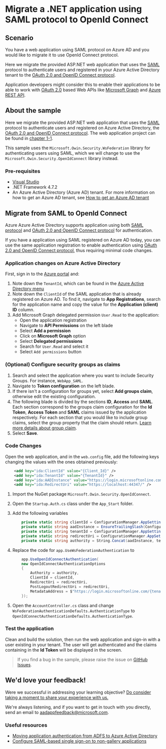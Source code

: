 
# Migrate a .NET application using SAML protocol to OpenId Connect

## Scenario

You have a web application using SAML protocol on Azure AD and you would like to migrate it to use OpenId Connect protocol.

Here we migrate the provided ASP.NET web application that uses the [SAML](https://docs.microsoft.com/azure/active-directory/develop/single-sign-on-saml-protocol) protocol to authenticate users and registered in your Azure Active Directory tenant to the [OAuth 2\.0 and OpenID Connect protocol](https://docs.microsoft.com/azure/active-directory/develop/active-directory-v2-protocols).

Application developers might consider this to enable their applications to be able to work with [OAuth 2\.0](https://docs.microsoft.com/azure/active-directory/develop/v2-app-types) based Web APIs like [Microsoft Graph](https://docs.microsoft.com/graph/overview) and [Azure REST API](https://docs.microsoft.com/rest/api/azure/).

## About the sample

Here we migrate the provided ASP.NET web application that uses the [SAML](https://docs.microsoft.com/azure/active-directory/develop/single-sign-on-saml-protocol) protocol to authenticate users and registered on Azure Active Directory, the [OAuth 2\.0 and OpenID Connect protocol](https://docs.microsoft.com/azure/active-directory/develop/active-directory-v2-protocols). The web application project can be found in [chapter 1-1](https://github.com/Azure-Samples/ms-identity-dotnet-adfs-to-aad/tree/master/1-ADFS-Host/1-1-Setup-SAML-Playground/README.md).

This sample uses the `Microsoft.Owin.Security.WsFederation` library for authenticating users using SAML, which we will change to use the `Microsoft.Owin.Security.OpenIdConnect` library instead.

### Pre-requisites

- [Visual Studio](https://aka.ms/vsdownload)
- .NET Framework 4.7.2
- An Azure Active Directory (Azure AD) tenant. For more information on how to get an Azure AD tenant, see [How to get an Azure AD tenant](https://azure.microsoft.com/documentation/articles/active-directory-howto-tenant/)

## Migrate from SAML to OpenId Connect

Azure Azure Active Directory supports application using both [SAML protocol](https://docs.microsoft.com/azure/active-directory/develop/single-sign-on-saml-protocol) and [OAuth 2\.0 and OpenID Connect protocol](https://docs.microsoft.com/azure/active-directory/develop/active-directory-v2-protocols) for authentication.

If you have a application using SAML registered on Azure AD today, you can use the same application registration to enable authentication using [OAuth 2\.0 and OpenID Connect protocol](https://docs.microsoft.com/azure/active-directory/develop/active-directory-v2-protocols), thus requiring minimal code changes.

### Application changes on Azure Active Directory

First, sign in to the [Azure portal](https://portal.azure.com) and:

1. Note down the `TenantId`, which can be found in the [Azure Active Directory menu](https://portal.azure.com/#blade/Microsoft_AAD_IAM/ActiveDirectoryMenuBlade/Overview)
2. Note down the `ClientId` of the SAML application that is already registered on Azure AD. To find it, navigate to **App Registrations**, search for the application name and copy the value for the **Application (client) ID** column.
3. Add Microsoft Graph delegated permission `User.Read` to the application:
    - Open the application registration
    - Navigate to **API Permissions** on the left blade
    - Select **Add a permission**
    - Click on **Microsoft Graph** option
    - Select **Delegated permissions**
    - Search for `User.Read` and select it
    - Select `Add permissions` button

### (Optional) Configure security groups as claims

1. Search and select the application where you want to include Security Groups. For instance, `WebApp_SAML`.
1. Navigate to **Token configuration** on the left blade.
1. If there isn't a configuration for groups yet, select **Add groups claim**, otherwise edit the existing configuration.
1. The following blade is divided by the sections **ID**, **Access** and **SAML**. Each section correspond to the groups claim configuration for the **Id Token**, **Access Token** and **SAML** claims issued by the application respectively. For each section that you would like to include group claims, select the group property that the claim should return. [Learn more details about group claim](https://docs.microsoft.com/azure/active-directory/develop/active-directory-optional-claims#configuring-groups-optional-claims).
1. Select **Save**.

### Code Changes

Open the web application, and in the `web.config` file, add the following keys changing the values with the ones obtained previously:

```xml
    <add key="ida:ClientId" value="{Client_Id}" />
    <add key="ida:TenantId" value="{TenantId}" />
    <add key="ida:AADInstance" value="https://login.microsoftonline.com/" />
    <add key="ida:RedirectUri" value="https://localhost:44347/" />
```

1. Import the NuGet package `Microsoft.Owin.Security.OpenIdConnect`. 
1. Open the `Startup.Auth.cs` class under the `App_Start` folder.
1. Add the following variables

    ```c#
        private static string clientId = ConfigurationManager.AppSettings["ida:ClientId"];
        private static string aadInstance = EnsureTrailingSlash(ConfigurationManager.AppSettings["ida:AADInstance"]);
        private static string tenantId = ConfigurationManager.AppSettings["ida:TenantId"];
        private static string redirectUri = ConfigurationManager.AppSettings["ida:RedirectUri"];
        private static string authority = String.Concat(aadInstance, tenantId, "/v2.0");
    ```

1. Replace the code for `app.UseWsFederationAuthentication` to

    ```c#
        app.UseOpenIdConnectAuthentication(
        new OpenIdConnectAuthenticationOptions
        {
            Authority = authority,
            ClientId = clientId,
            RedirectUri = redirectUri,
            PostLogoutRedirectUri = redirectUri,
            MetadataAddress = $"https://login.microsoftonline.com/{tenantId}/.well-known/openid-configuration?appid={clientId}"
        });
    ```

1. Open the `AccountController.cs` class and change `WsFederationAuthenticationDefaults.AuthenticationType` to `OpenIdConnectAuthenticationDefaults.AuthenticationType`.

### Test the application

Clean and build the solution, then run the web application and sign-in with a user existing in your tenant. The user will get authenticated and the claims containing in the **Id Token** will be displayed in the screen.

> If you find a bug in the sample, please raise the issue on [GitHub Issues](../../issues).

## We'd love your feedback!

Were we successful in addressing your learning objective? [Do consider taking a moment to share your experience with us.](https://forms.office.com/Pages/ResponsePage.aspx?id=v4j5cvGGr0GRqy180BHbR73pcsbpbxNJuZCMKN0lURpUODFCRVg4VTk2QUE2VEFPMUZKSEJNUFhWUyQlQCN0PWcu)

We're always listening, and if you want to get in touch with you directly, send an email to <aadappfeedback@microsoft.com>.

### Useful resources

- [Moving application authentication from ADFS to Azure Active Directory](https://docs.microsoft.com/azure/active-directory/manage-apps/migrate-adfs-apps-to-azure)
- [Configure SAML-based single sign-on to non-gallery applications](https://docs.microsoft.com/azure/active-directory/manage-apps/configure-single-sign-on-non-gallery-applications)
